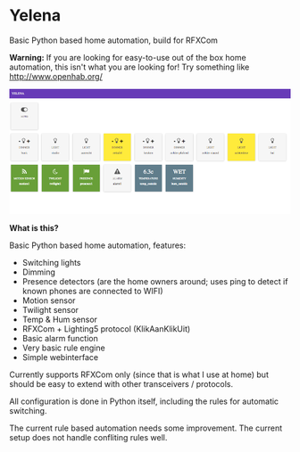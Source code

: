 # Yelena
Basic Python based home automation, build for RFXCom

**Warning:** If you are looking for easy-to-use out of the box home automation, this isn't what you are looking for! Try something like http://www.openhab.org/

![Screenshot of the webinterface](/screenshot.png?raw=true "Screenshot of the webinterface")

**What is this?**

Basic Python based home automation, features:

 - Switching lights
 - Dimming 
 - Presence detectors (are the home owners around; uses ping to detect if known phones are connected to WIFI)
 - Motion sensor
 - Twilight sensor
 - Temp & Hum sensor
 - RFXCom + Lighting5 protocol (KlikAanKlikUit)
 - Basic alarm function
 - Very basic rule engine
 - Simple webinterface

Currently supports RFXCom only (since that is what I use at home) but should be easy to extend with other transceivers / protocols.

All configuration is done in Python itself, including the rules for automatic switching.

The current rule based automation needs some improvement. The current setup does not handle confliting rules well.

